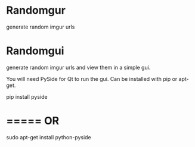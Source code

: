 # Randomgur
generate random imgur urls

# Randomgui
generate random imgur urls and view them in a simple gui.

You will need PySide for Qt to run the gui. Can be installed with pip or apt-get.

pip install pyside

=====
OR
=====

sudo apt-get install python-pyside

